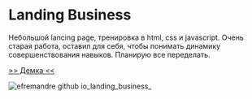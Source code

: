 # Landing Business

Небольшой lancing page, тренировка в html, css и javascript. Очень старая работа, оставил для себя, чтобы понимать динамику совершенствования навыков. Планирую все переделать.

[>> Демка <<](https://efremandre.github.io/landing_business/)

![efremandre github io_landing_business_](https://user-images.githubusercontent.com/25119216/198179345-afb1fe3e-b83f-4aa4-9f25-88ecc9fa505a.png)
